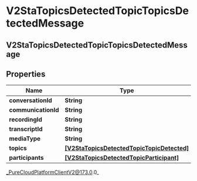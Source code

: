 # V2StaTopicsDetectedTopicTopicsDetectedMessage

## V2StaTopicsDetectedTopicTopicsDetectedMessage

## Properties

|Name | Type | Description | Notes|
|------------ | ------------- | ------------- | -------------|
| **conversationId** | **String** |  | [optional] |
| **communicationId** | **String** |  | [optional] |
| **recordingId** | **String** |  | [optional] |
| **transcriptId** | **String** |  | [optional] |
| **mediaType** | **String** |  | [optional] |
| **topics** | [**[V2StaTopicsDetectedTopicTopicDetected]**]([V2StaTopicsDetectedTopicTopicDetected]) |  | [optional] |
| **participants** | [**[V2StaTopicsDetectedTopicParticipant]**]([V2StaTopicsDetectedTopicParticipant]) |  | [optional] |



_PureCloudPlatformClientV2@173.0.0_

